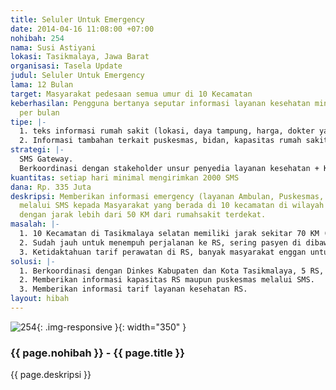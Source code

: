```yaml
---
title: Seluler Untuk Emergency
date: 2014-04-16 11:08:00 +07:00
nohibah: 254
nama: Susi Astiyani
lokasi: Tasikmalaya, Jawa Barat
organisasi: Tasela Update
judul: Seluler Untuk Emergency
lama: 12 Bulan
target: Masyarakat pedesaan semua umur di 10 Kecamatan
keberhasilan: Pengguna bertanya seputar informasi layanan kesehatan minimal 1000 orang
  per bulan
tipe: |-
  1. teks informasi rumah sakit (lokasi, daya tampung, harga, dokter yang menangani)
  2. Informasi tambahan terkait puskesmas, bidan, kapasitas rumah sakit, referensi rujukan dokter, apotik, lab, ambulan, dsb
strategi: |-
  SMS Gateway.
  Berkoordinasi dengan stakeholder unsur penyedia layanan kesehatan + Koordinasi input data nomor selular dengan pengguna sampai level RT, PKK, Kumpulan Pengajian, Karangtaruna dsb = SMS Gateway
kuantitas: setiap hari minimal mengirimkan 2000 SMS
dana: Rp. 335 Juta
deskripsi: Memberikan informasi emergency (layanan Ambulan, Puskesmas, Rumahsakit)
  melalui SMS kepada Masyarakat yang berada di 10 kecamatan di wilayah Kabupaten Tasikmalaya
  dengan jarak lebih dari 50 KM dari rumahsakit terdekat.
masalah: |-
  1. 10 Kecamatan di Tasikmalaya selatan memiliki jarak sekitar 70 KM (5 Jam perjalanan disebabkan jalan rusak) ke RS terdekat sehingga minim informasi terkait layanan kesehatan di RS maupun puskesmas
  2. Sudah jauh untuk menempuh perjalanan ke RS, sering pasyen di dibawa pulang kembali dikarenakan penuh
  3. Ketidaktahuan tarif perawatan di RS, banyak masyarakat enggan untuk berobat.
solusi: |-
  1. Berkoordinasi dengan Dinkes Kabupaten dan Kota Tasikmalaya, 5 RS, puskesmas, Bidan dalam pelayanan kesehatan dengan menginformasikan kepada Masyarakat ke tingkat satuan Rukun Tetangga, PKK dan Karangtaruna berupa SMS Gateway
  2. Memberikan informasi kapasitas RS maupun puskesmas melalui SMS.
  3. Memberikan informasi tarif layanan kesehatan RS.
layout: hibah
---
```


![254](/static/img/hibahcms/254.png){: .img-responsive }{: width="350" }

### {{ page.nohibah }} - {{ page.title }}

{{ page.deskripsi }}
